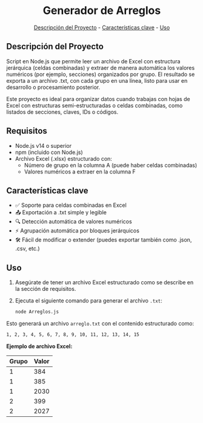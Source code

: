<h1 align="center">Generador de Arreglos</h1>
<p align="center"><a href="#descripcion-del-proyecto">Descripción del Proyecto</a> - <a href="#caracteristicas-clave">Características clave</a> - <a href="#uso">Uso</a></p>

## Descripción del Proyecto

Script en Node.js que permite leer un archivo de Excel con estructura jerárquica (celdas combinadas) y extraer de manera automática los valores numéricos (por ejemplo, secciones) organizados por grupo. El resultado se exporta a un archivo .txt, con cada grupo en una línea, listo para usar en desarrollo o procesamiento posterior.

Este proyecto es ideal para organizar datos cuando trabajas con hojas de Excel con estructuras semi-estructuradas o celdas combinadas, como listados de secciones, claves, IDs o códigos.

## Requisitos

* Node.js v14 o superior
* npm (incluido con Node.js)
* Archivo Excel (.xlsx) estructurado con:
  - Número de grupo en la columna A (puede haber celdas combinadas)
  - Valores numéricos a extraer en la columna F

## Características clave

*   ✅ Soporte para celdas combinadas en Excel
*   📤 Exportación a .txt simple y legible
*   🔍 Detección automática de valores numéricos
*   ⚡ Agrupación automática por bloques jerárquicos
*   🛠 Fácil de modificar o extender (puedes exportar también como .json, .csv, etc.)

## Uso

1. Asegúrate de tener un archivo Excel estructurado como se describe en la sección de requisitos.
2. Ejecuta el siguiente comando para generar el archivo `.txt`:

   ```bash
   node Arreglos.js
   ```

Esto generará un archivo `arreglo.txt` con el contenido estructurado como:

```txt
1, 2, 3, 4, 5, 6, 7, 8, 9, 10, 11, 12, 13, 14, 15
```

**Ejemplo de archivo Excel:**

| Grupo | Valor  |
|-------|--------|
| 1     | 384    |
| 1     | 385    |
| 1     | 2030   |
| 2     | 399    |
| 2     | 2027   |
